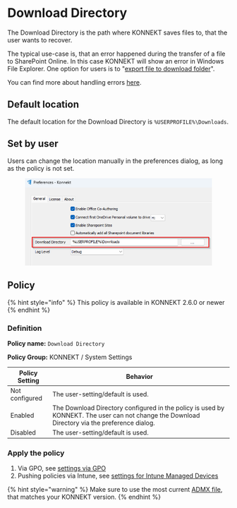 # Download Directory

The Download Directory is the path where KONNEKT saves files to, that the user wants to recover.&#x20;

The typical use-case is, that an error happened during the transfer of a file to SharePoint Online. In this case KONNEKT will show an error in Windows File Explorer. One option for users is to "[export file to download folder](../../troubleshooting/how-to-deal-with-error-s.md)".

You can find more about handling errors [here](../../troubleshooting/access-token-issues/error-message-about-missing-token.md).

## Default location

The default location for the Download Directory is `%USERPROFILE%\Downloads`.

## Set by user

Users can change the location manually in the preferences dialog, as long as the policy is not set.

<figure><img src="../../.gitbook/assets/image (49).png" alt=""><figcaption></figcaption></figure>

## Policy

{% hint style="info" %}
This policy is available in KONNEKT 2.6.0 or newer
{% endhint %}

### **Definition**

**Policy name:** `Download Directory`

**Policy Group:** KONNEKT / System Settings

| Policy Setting | Behavior                                                                                                                                      |
| -------------- | --------------------------------------------------------------------------------------------------------------------------------------------- |
| Not configured | The user-setting/default is used.                                                                                                             |
| Enabled        | The Download Directory configured in the policy is used by KONNEKT. The user can not change the Download Directory via the preference dialog. |
| Disabled       | The user-setting/default is used.                                                                                                             |

### **Apply the policy**

1. Via GPO, see [settings via GPO](../management-options/settings-via-gpo.md)
2. Pushing policies via Intune, see [settings for Intune Managed Devices](../management-options/setting-for-intune-managed-devices-1/)

{% hint style="warning" %}
Make sure to use the most current [ADMX file](../management-options/settings-via-gpo.md#admx-file), that matches your KONNEKT version.
{% endhint %}
